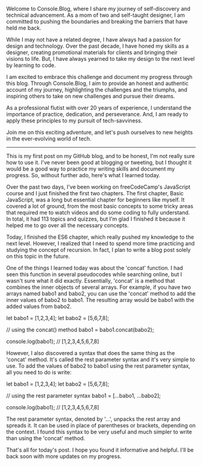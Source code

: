 Welcome to Console.Blog, where I share my journey of self-discovery and technical advancement. As a mom of two and self-taught designer, I am committed to pushing the boundaries and breaking the barriers that have held me back.

While I may not have a related degree, I have always had a passion for design and technology. Over the past decade, I have honed my skills as a designer, creating promotional materials for clients and bringing their visions to life. But, I have always yearned to take my design to the next level by learning to code.

I am excited to embrace this challenge and document my progress through this blog. Through Console.Blog, I aim to provide an honest and authentic account of my journey, highlighting the challenges and the triumphs, and inspiring others to take on new challenges and pursue their dreams.

As a professional flutist with over 20 years of experience, I understand the importance of practice, dedication, and perseverance. And, I am ready to apply these principles to my pursuit of tech-savviness.

Join me on this exciting adventure, and let's push ourselves to new heights in the ever-evolving world of tech.


----

This is my first post on my GitHub blog, and to be honest, I'm not really sure how to use it. I've never been good at blogging or tweeting, but I thought it would be a good way to practice my writing skills and document my progress. So, without further ado, here's what I learned today.

Over the past two days, I've been working on freeCodeCamp's JavaScript course and I just finished the first two chapters. The first chapter, Basic JavaScript, was a long but essential chapter for beginners like myself. It covered a lot of ground, from the most basic concepts to some tricky areas that required me to watch videos and do some coding to fully understand. In total, it had 113 topics and quizzes, but I'm glad I finished it because it helped me to go over all the necessary concepts.

Today, I finished the ES6 chapter, which really pushed my knowledge to the next level. However, I realized that I need to spend more time practicing and studying the concept of recursion. In fact, I plan to write a blog post solely on this topic in the future.

One of the things I learned today was about the 'concat' function. I had seen this function in several pseudocodes while searching online, but I wasn't sure what it did exactly. Essentially, 'concat' is a method that combines the inner objects of several arrays. For example, if you have two arrays named babo1 and babo2, you can use the 'concat' method to add the inner values of babo2 to babo1. The resulting array would be babo1 with the added values from babo2.

let babo1 = [1,2,3,4];
let babo2 = [5,6,7,8];

// using the concat() method
babo1 = babo1.concat(babo2); 

console.log(babo1); // [1,2,3,4,5,6,7,8]


However, I also discovered a syntax that does the same thing as the 'concat' method. It's called the rest parameter syntax and it's very simple to use. To add the values of babo2 to babo1 using the rest parameter syntax, all you need to do is write:

let babo1 = [1,2,3,4];
let babo2 = [5,6,7,8];

// using the rest parameter syntax
babo1 = [...babo1, ...babo2];

console.log(babo1); // [1,2,3,4,5,6,7,8]

The rest parameter syntax, denoted by '...', unpacks the rest array and spreads it. It can be used in place of parentheses or brackets, depending on the context. I found this syntax to be very useful and much simpler to write than using the 'concat' method.

That's all for today's post. I hope you found it informative and helpful. I'll be back soon with more updates on my progress.
